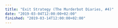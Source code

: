 ```yaml
---
title: "Exit Strategy (The Murderbot Diaries, #4)"
date: "2019-03-04T12:00:00+02:00"
finished: "2019-03-14T12:00:00+02:00"
---
```

